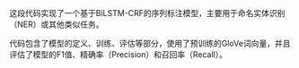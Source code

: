 这段代码实现了一个基于BiLSTM-CRF的序列标注模型，主要用于命名实体识别（NER）或其他类似任务。

代码包含了模型的定义、训练、评估等部分，使用了预训练的GloVe词向量，并且评估了模型的F1值、精确率（Precision）和召回率（Recall）。

